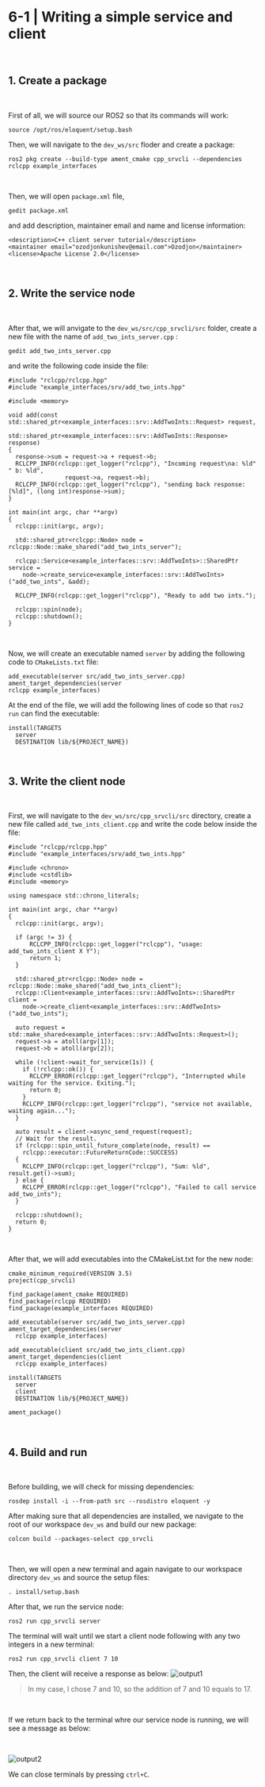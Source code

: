 # 6-1 | Writing a simple service and client

<br />

## 1. Create a package

<br />

First of all, we will source our ROS2 so that its commands will work:
```
source /opt/ros/eloquent/setup.bash
```

Then, we will navigate to the ```dev_ws/src``` floder and create a package:
```
ros2 pkg create --build-type ament_cmake cpp_srvcli --dependencies rclcpp example_interfaces
```

<br/>

Then, we will open ```package.xml``` file,
```
gedit package.xml
```
and add description, maintainer email and name and license information:
```
<description>C++ client server tutorial</description>
<maintainer email="ozodjonkunishev@email.com">Ozodjon</maintainer>
<license>Apache License 2.0</license>
```

<br />

## 2. Write the service node

<br />

After that, we will anvigate to the ```dev_ws/src/cpp_srvcli/src``` folder, create a new file with the name of ```add_two_ints_server.cpp``` :
```
gedit add_two_ints_server.cpp
```
and write the following code inside the file:
```
#include "rclcpp/rclcpp.hpp"
#include "example_interfaces/srv/add_two_ints.hpp"

#include <memory>

void add(const std::shared_ptr<example_interfaces::srv::AddTwoInts::Request> request,
          std::shared_ptr<example_interfaces::srv::AddTwoInts::Response>      response)
{
  response->sum = request->a + request->b;
  RCLCPP_INFO(rclcpp::get_logger("rclcpp"), "Incoming request\na: %ld" " b: %ld",
                request->a, request->b);
  RCLCPP_INFO(rclcpp::get_logger("rclcpp"), "sending back response: [%ld]", (long int)response->sum);
}

int main(int argc, char **argv)
{
  rclcpp::init(argc, argv);

  std::shared_ptr<rclcpp::Node> node = rclcpp::Node::make_shared("add_two_ints_server");

  rclcpp::Service<example_interfaces::srv::AddTwoInts>::SharedPtr service =
    node->create_service<example_interfaces::srv::AddTwoInts>("add_two_ints", &add);

  RCLCPP_INFO(rclcpp::get_logger("rclcpp"), "Ready to add two ints.");

  rclcpp::spin(node);
  rclcpp::shutdown();
}
```

<br />

Now, we will create an executable named ```server``` by adding the following code to ```CMakeLists.txt``` file:
```
add_executable(server src/add_two_ints_server.cpp)
ament_target_dependencies(server
rclcpp example_interfaces)
```
At the end of the file, we will add the following lines of code so that ```ros2 run``` can find the executable:
```
install(TARGETS
  server
  DESTINATION lib/${PROJECT_NAME})
```

<br />

## 3. Write the client node

<br />

First, we will navigate to the ```dev_ws/src/cpp_srvcli/src``` directory, create a new file called ```add_two_ints_client.cpp``` and write the code below inside the file:
```
#include "rclcpp/rclcpp.hpp"
#include "example_interfaces/srv/add_two_ints.hpp"

#include <chrono>
#include <cstdlib>
#include <memory>

using namespace std::chrono_literals;

int main(int argc, char **argv)
{
  rclcpp::init(argc, argv);

  if (argc != 3) {
      RCLCPP_INFO(rclcpp::get_logger("rclcpp"), "usage: add_two_ints_client X Y");
      return 1;
  }

  std::shared_ptr<rclcpp::Node> node = rclcpp::Node::make_shared("add_two_ints_client");
  rclcpp::Client<example_interfaces::srv::AddTwoInts>::SharedPtr client =
    node->create_client<example_interfaces::srv::AddTwoInts>("add_two_ints");

  auto request = std::make_shared<example_interfaces::srv::AddTwoInts::Request>();
  request->a = atoll(argv[1]);
  request->b = atoll(argv[2]);

  while (!client->wait_for_service(1s)) {
    if (!rclcpp::ok()) {
      RCLCPP_ERROR(rclcpp::get_logger("rclcpp"), "Interrupted while waiting for the service. Exiting.");
      return 0;
    }
    RCLCPP_INFO(rclcpp::get_logger("rclcpp"), "service not available, waiting again...");
  }

  auto result = client->async_send_request(request);
  // Wait for the result.
  if (rclcpp::spin_until_future_complete(node, result) ==
    rclcpp::executor::FutureReturnCode::SUCCESS)
  {
    RCLCPP_INFO(rclcpp::get_logger("rclcpp"), "Sum: %ld", result.get()->sum);
  } else {
    RCLCPP_ERROR(rclcpp::get_logger("rclcpp"), "Failed to call service add_two_ints");
  }

  rclcpp::shutdown();
  return 0;
}
```

<br />

After that, we will add executables into the CMakeList.txt for the new node:
```
cmake_minimum_required(VERSION 3.5)
project(cpp_srvcli)

find_package(ament_cmake REQUIRED)
find_package(rclcpp REQUIRED)
find_package(example_interfaces REQUIRED)

add_executable(server src/add_two_ints_server.cpp)
ament_target_dependencies(server
  rclcpp example_interfaces)

add_executable(client src/add_two_ints_client.cpp)
ament_target_dependencies(client
  rclcpp example_interfaces)

install(TARGETS
  server
  client
  DESTINATION lib/${PROJECT_NAME})

ament_package()
```

<br />

## 4. Build and run

<br/>

Before building, we will check for missing dependencies:
```
rosdep install -i --from-path src --rosdistro eloquent -y
```
After making sure that all dependencies are installed, we navigate to the root of our workspace ```dev_ws``` and build our new package:
```
colcon build --packages-select cpp_srvcli
```

<br/>

Then, we will open  a new terminal and again navigate to our workspace directory ```dev_ws``` and source the setup files:
```
. install/setup.bash
```
After that, we run the service node:
```
ros2 run cpp_srvcli server
```
The terminal will wait until we start a client node following with any two integers in a new terminal:
```
ros2 run cpp_srvcli client 7 10
```
Then, the client will receive a response as below:
![output1](https://user-images.githubusercontent.com/90167023/193986591-d021e24b-5ed2-4918-8e01-71133e99b518.png)
>In my case, I chose 7 and 10, so the addition of 7 and 10 equals to 17.

<br/>

If we return back to the terminal whre our service node is running, we will see a message as below:

<br/>

![output2](https://user-images.githubusercontent.com/90167023/193986766-dd3dacb0-a7a6-4f7c-94ce-457b176cd195.png)

We can close terminals by pressing ```ctrl+C```.

